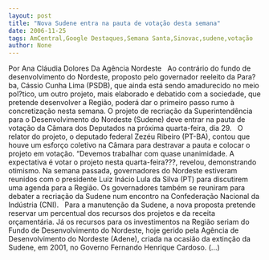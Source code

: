 ```yaml
---
layout: post
title: "Nova Sudene entra na pauta de votação desta semana"
date: 2006-11-25
tags: AmCentral,Google Destaques,Semana Santa,Sinovac,sudene,votação
author: None
---
```

Por Ana Cláudia Dolores Da Agência Nordeste
&nbsp;
Ao contrário do fundo de desenvolvimento do Nordeste, proposto pelo governador reeleito da Para?ba, Cássio Cunha Lima (PSDB), que ainda está sendo amadurecido no meio pol?tico, um outro projeto, mais elaborado e debatido com a sociedade, que pretende desenvolver a Região, poderá dar o primeiro passo rumo à concretização nesta semana. O projeto de recriação da Superintendência para o Desenvolvimento do Nordeste (Sudene) deve entrar na pauta de votação da Câmara dos Deputados na próxima quarta-feira, dia 29.
&nbsp;
O relator do projeto, o deputado federal Zezéu Ribeiro (PT-BA), contou que houve um esforço coletivo na Câmara para destravar a pauta e colocar o projeto em votação. “Devemos trabalhar com quase unanimidade. A expectativa é votar o projeto nesta quarta-feira???, revelou, demonstrando otimismo. Na semana passada, governadores do Nordeste estiveram reunidos com o presidente Luiz Inácio Lula da Silva (PT) para discutirem uma agenda para a Região. Os governadores também se reuniram para debater a recriação da Sudene num encontro na Confederação Nacional da Indústria (CNI).
&nbsp;
Para a manutenção da Sudene, a nova proposta pretende reservar um percentual dos recursos dos projetos e da receita orçamentária. Já os recursos para os investimentos na Região seriam do Fundo de Desenvolvimento do Nordeste, hoje gerido pela Agência de Desenvolvimento do Nordeste (Adene), criada na ocasião da extinção da Sudene, em 2001, no Governo Fernando Henrique Cardoso. (...) 